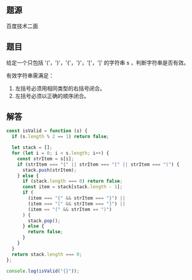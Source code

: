 <!--
 * @Author: wuhaoyuan
 * @Date: 2022-07-06 09:22:28
 * @LastEditTime: 2022-07-06 09:28:16
 * @LastEditors: wuhaoyuan
 * @Description: 
 * @FilePath: /blog/面试之编程题/2021-05-31leetcode-20题-给定一个只包括-'('，')'，'{'，'}'，'['，']'-的字符串-s-，判断字符串是否.md
-->
## 题源

百度技术二面

## 题目

给定一个只包括 '('，')'，'{'，'}'，'['，']' 的字符串 s ，判断字符串是否有效。

有效字符串需满足：

1. 左括号必须用相同类型的右括号闭合。
2. 左括号必须以正确的顺序闭合。

## 解答

```js
const isValid = function (s) {
  if (s.length % 2 == 1) return false;

  let stack = [];
  for (let i = 0; i < s.length; i++) {
    const strItem = s[i];
    if (strItem === "{" || strItem === "[" || strItem === "(") {
      stack.push(strItem);
    } else {
      if (stack.length === 0) return false;
      const item = stack[stack.length - 1];
      if (
        (item === "{" && strItem === "}") ||
        (item === "[" && strItem === "]") ||
        (item == "(" && strItem == ")")
      ) {
        stack.pop();
      } else {
        return false;
      }
    }
  }
  return stack.length === 0;
};

console.log(isValid("{}"));
```
